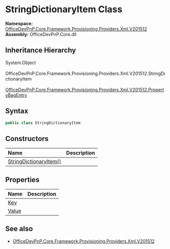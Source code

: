 # StringDictionaryItem Class
  

**Namespace:** [OfficeDevPnP.Core.Framework.Provisioning.Providers.Xml.V201512](OfficeDevPnP.Core.Framework.Provisioning.Providers.Xml.V201512.md)  
**Assembly:** OfficeDevPnP.Core.dll  
## Inheritance Hierarchy
System.Object  
&ensp;OfficeDevPnP.Core.Framework.Provisioning.Providers.Xml.V201512.StringDictionaryItem  
&emsp;[OfficeDevPnP.Core.Framework.Provisioning.Providers.Xml.V201512.PropertyBagEntry](OfficeDevPnP.Core.Framework.Provisioning.Providers.Xml.V201512.PropertyBagEntry.md)  
## Syntax
```C#
public class StringDictionaryItem
```
## Constructors
|**Name**|**Description**|
|:-----|:-----|
| [StringDictionaryItem()](OfficeDevPnP.Core.Framework.Provisioning.Providers.Xml.V201512.StringDictionaryItem.ctor1.md) |  
## Properties
|**Name**|**Description**|
|:-----|:-----|
| [Key](OfficeDevPnP.Core.Framework.Provisioning.Providers.Xml.V201512.StringDictionaryItem.Key.md) | 
| [Value](OfficeDevPnP.Core.Framework.Provisioning.Providers.Xml.V201512.StringDictionaryItem.Value.md) | 
## See also
- [OfficeDevPnP.Core.Framework.Provisioning.Providers.Xml.V201512](OfficeDevPnP.Core.Framework.Provisioning.Providers.Xml.V201512.md)
